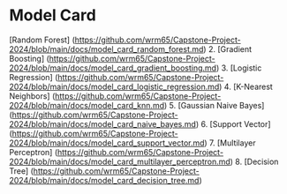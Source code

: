 # Model Card

[Random Forest] (https://github.com/wrm65/Capstone-Project-2024/blob/main/docs/model_card_random_forest.md)
2. [Gradient Boosting] (https://github.com/wrm65/Capstone-Project-2024/blob/main/docs/model_card_gradient_boosting.md)
3. [Logistic Regression] (https://github.com/wrm65/Capstone-Project-2024/blob/main/docs/model_card_logistic_regression.md)
4. [K-Nearest Neighbors] (https://github.com/wrm65/Capstone-Project-2024/blob/main/docs/model_card_knn.md)
5. [Gaussian Naive Bayes] (https://github.com/wrm65/Capstone-Project-2024/blob/main/docs/model_card_naive_bayes.md)
6. [Support Vector] (https://github.com/wrm65/Capstone-Project-2024/blob/main/docs/model_card_support_vector.md)
7. [Multilayer Perceptron] (https://github.com/wrm65/Capstone-Project-2024/blob/main/docs/model_card_multilayer_perceptron.md)
8. [Decision Tree] (https://github.com/wrm65/Capstone-Project-2024/blob/main/docs/model_card_decision_tree.md)




